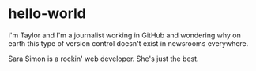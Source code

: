 # hello-world


I'm Taylor and I'm a journalist working in GitHub and wondering why on earth this type of version control doesn't exist in newsrooms everywhere.

Sara Simon is a rockin' web developer. She's just the best.

